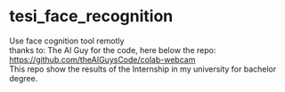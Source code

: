 # tesi_face_recognition<br />
Use face cognition tool remotly<br />
thanks to: The AI Guy for the code, here below the repo:<br />
https://github.com/theAIGuysCode/colab-webcam<br />
This repo show the results of the Internship in my university for bachelor degree.<br />
